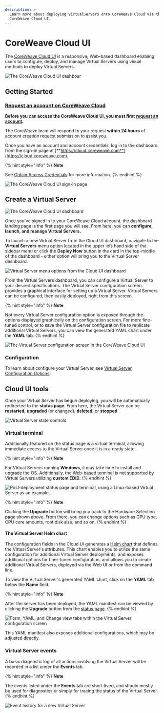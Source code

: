 ```yaml
---
description: >-
  Learn more about deploying VirtualServers onto CoreWeave Cloud via the
  CoreWeave Cloud UI.
---
```


# CoreWeave Cloud UI

The [CoreWeave Cloud UI](https://apps.coreweave.com/) is a responsive, Web-based dashboard enabling users to configure, deploy, and manage Virtual Servers using visual methods to deploy Virtual Servers.

![The CoreWeave Cloud UI dashboar](<../../docs/.gitbook/assets/image (75).png>)

## Getting Started

### [Request an account on CoreWeave Cloud](https://cloud.coreweave.com/request-account)

**Before you can access the CoreWeave Cloud UI, you must first** [**request an account**](https://cloud.coreweave.com/request-account)**.**

The CoreWeave team will respond to your request **within** **24 hours** of account creation request submission to assist you.

Once you have an account and account credentials, log in to the dashboard from the sign-in page at [**https://cloud.coreweave.com**](https://cloud.coreweave.com).

{% hint style="info" %}
**Note**

See [Obtain Access Credentials](../../coreweave-kubernetes/getting-started.md#obtain-access-credentials) for more information.
{% endhint %}

![The CoreWeave Cloud UI sign-in page](<../../docs/.gitbook/assets/image (78).png>)

## Create a Virtual Server

![The CoreWeave Cloud UI dashboard](<../../docs/.gitbook/assets/image (79).png>)

Once you've signed in to your CoreWeave Cloud account, the dashboard landing page is the first page you will see. From here, you can **configure, launch, and manage Virtual Servers.**

To launch a new Virtual Server from the Cloud UI dashboard, navigate to the **Virtual Servers** menu option located in the upper left-hand side of the sidebar menu or click the **Deploy Now** button in the card in the top-middle of the dashboard - either option will bring you to the Virtual Server dashboard.

![Virtual Server menu options from the Cloud UI dashboard](<../../docs/.gitbook/assets/image (67).png>)

From the Virtual Servers dashboard, you can configure a Virtual Server to your desired specifications. The Virtual Server configuration screen provides a graphical interface for setting up a Virtual Server. Virtual Servers can be configured, then easily deployed, right from this screen.

{% hint style="info" %}
**Note**

Not every Virtual Server configuration option is exposed through the options displayed graphically on the configuration screen. For more fine-tuned control, or to save the Virtual Server configuration file to replicate additional Virtual Servers, you can view the generated YAML chart under the **YAML** tab.
{% endhint %}

![The Virtual Server configuration screen in the CoreWeave Cloud UI](<../../docs/.gitbook/assets/image (69).png>)

### Configuration

To learn about configure your Virtual Server, see [Virtual Server Configuration Options](../../docs/virtual-servers/virtual-server-configuration-options/).

## Cloud UI tools

Once your Virtual Server has begun deploying, you will be automatically redirected to the **status page**. From here, the Virtual Server can be **restarted**, **upgraded** (or changed), **deleted**, or **stopped**.

![Virtual Server state controls](<../../docs/.gitbook/assets/image (49) (1).png>)

### Virtual terminal

Additionally featured on the status page is a virtual terminal, allowing immediate access to the Virtual Server once it is in a ready state.

{% hint style="info" %}
**Note**

For Virtual Servers running **Windows**, it may take time to install and upgrade the OS. Additionally, the Web-based terminal is not supported by Virtual Servers utilizing **custom EDID.**
{% endhint %}

![Post-deployment status page and terminal, using a Linux-based Virtual Server as an example.](../../docs/.gitbook/assets/vs-statuswithterm.png)

{% hint style="info" %}
**Note**

Clicking the **Upgrade** button will bring you back to the Hardware Selection page shown above. From there, you can change options such as GPU type, CPU core amounts, root disk size, and so on.
{% endhint %}

#### The Virtual Server Helm chart

The configuration fields in the Cloud UI generates a [Helm chart](https://helm.sh/docs/topics/charts/) that defines the Virtual Server's attributes. This chart enables you to utilize the same configuration for additional Virtual Server deployments, and exposes additional options for finer-tuned configuration, and allows you to create additional Virtual Servers, deployed via the Web UI or from the command line.

To view the Virtual Server's generated YAML chart, click on the **YAML** tab below the **Name** field.

{% hint style="info" %}
**Note**

After the server has been deployed, the YAML manifest can be viewed by clicking the **Upgrade** button from the [status page](coreweave-apps.md#the-status-page).
{% endhint %}

![Form, YAML, and Change view tabs within the Virtual Server configuration screen](../../docs/.gitbook/assets/vs-yaml-config.png)

This YAML manifest also exposes additional configurations, which may be adjusted directly.

### Virtual Server events

A basic diagnostic log of all actions involving the Virtual Server will be recorded in a list under the **Events** tab.

{% hint style="info" %}
**Note**

The events listed under the **Events** tab are short-lived, and should mostly be used for diagnostics or simply for tracing the status of the Virtual Server.
{% endhint %}

![Event history for a new Virtual Server](<../../docs/.gitbook/assets/image (50).png>)
